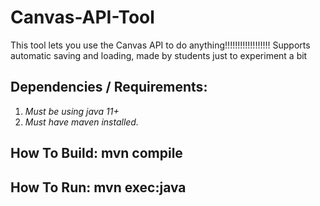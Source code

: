 # Canvas-API-Tool
This tool lets you use the Canvas API to do anything!!!!!!!!!!!!!!!!!!
Supports automatic saving and loading, made by students just to experiment a bit
## Dependencies / Requirements:
1. *Must be using java 11+*
2. *Must have maven installed.*

## How To Build: mvn compile
## How To Run: mvn exec:java
